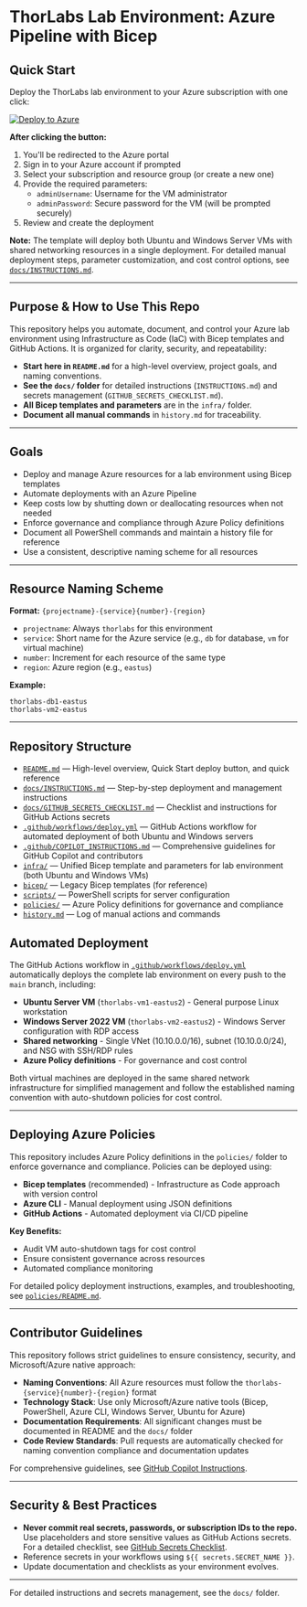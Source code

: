 # ThorLabs Lab Environment: Azure Pipeline with Bicep

## Quick Start

Deploy the ThorLabs lab environment to your Azure subscription with one click:

[![Deploy to Azure](https://aka.ms/deploytoazurebutton)](https://portal.azure.com/#create/Microsoft.Template/uri/https%3A%2F%2Fraw.githubusercontent.com%2FThor-DraperJr%2FThorLabs%2Fmain%2Finfra%2Flab.bicep)

**After clicking the button:**
1. You'll be redirected to the Azure portal
2. Sign in to your Azure account if prompted
3. Select your subscription and resource group (or create a new one)
4. Provide the required parameters:
   - `adminUsername`: Username for the VM administrator
   - `adminPassword`: Secure password for the VM (will be prompted securely)
5. Review and create the deployment

**Note:** The template will deploy both Ubuntu and Windows Server VMs with shared networking resources in a single deployment. For detailed manual deployment steps, parameter customization, and cost control options, see [`docs/INSTRUCTIONS.md`](docs/INSTRUCTIONS.md).

---

## Purpose & How to Use This Repo

This repository helps you automate, document, and control your Azure lab environment using Infrastructure as Code (IaC) with Bicep templates and GitHub Actions. It is organized for clarity, security, and repeatability:

- **Start here in `README.md`** for a high-level overview, project goals, and naming conventions.
- **See the `docs/` folder** for detailed instructions (`INSTRUCTIONS.md`) and secrets management (`GITHUB_SECRETS_CHECKLIST.md`).
- **All Bicep templates and parameters** are in the `infra/` folder.
- **Document all manual commands** in `history.md` for traceability.

---

## Goals

- Deploy and manage Azure resources for a lab environment using Bicep templates
- Automate deployments with an Azure Pipeline
- Keep costs low by shutting down or deallocating resources when not needed
- Enforce governance and compliance through Azure Policy definitions
- Document all PowerShell commands and maintain a history file for reference
- Use a consistent, descriptive naming scheme for all resources

---

## Resource Naming Scheme

**Format:** `{projectname}-{service}{number}-{region}`

- `projectname`: Always `thorlabs` for this environment
- `service`: Short name for the Azure service (e.g., `db` for database, `vm` for virtual machine)
- `number`: Increment for each resource of the same type
- `region`: Azure region (e.g., `eastus`)

**Example:**

```
thorlabs-db1-eastus
thorlabs-vm2-eastus
```

---

## Repository Structure

- [`README.md`](README.md) — High-level overview, Quick Start deploy button, and quick reference
- [`docs/INSTRUCTIONS.md`](docs/INSTRUCTIONS.md) — Step-by-step deployment and management instructions
- [`docs/GITHUB_SECRETS_CHECKLIST.md`](docs/GITHUB_SECRETS_CHECKLIST.md) — Checklist and instructions for GitHub Actions secrets
- [`.github/workflows/deploy.yml`](.github/workflows/deploy.yml) — GitHub Actions workflow for automated deployment of both Ubuntu and Windows servers
- [`.github/COPILOT_INSTRUCTIONS.md`](.github/COPILOT_INSTRUCTIONS.md) — Comprehensive guidelines for GitHub Copilot and contributors
- [`infra/`](infra/) — Unified Bicep template and parameters for lab environment (both Ubuntu and Windows VMs)
- [`bicep/`](bicep/) — Legacy Bicep templates (for reference)
- [`scripts/`](scripts/) — PowerShell scripts for server configuration
- [`policies/`](policies/) — Azure Policy definitions for governance and compliance
- [`history.md`](history.md) — Log of manual actions and commands

## Automated Deployment

The GitHub Actions workflow in [`.github/workflows/deploy.yml`](.github/workflows/deploy.yml) automatically deploys the complete lab environment on every push to the `main` branch, including:

- **Ubuntu Server VM** (`thorlabs-vm1-eastus2`) - General purpose Linux workstation  
- **Windows Server 2022 VM** (`thorlabs-vm2-eastus2`) - Windows Server configuration with RDP access
- **Shared networking** - Single VNet (10.10.0.0/16), subnet (10.10.0.0/24), and NSG with SSH/RDP rules
- **Azure Policy definitions** - For governance and cost control

Both virtual machines are deployed in the same shared network infrastructure for simplified management and follow the established naming convention with auto-shutdown policies for cost control.

---

## Deploying Azure Policies

This repository includes Azure Policy definitions in the `policies/` folder to enforce governance and compliance. Policies can be deployed using:

- **Bicep templates** (recommended) - Infrastructure as Code approach with version control
- **Azure CLI** - Manual deployment using JSON definitions
- **GitHub Actions** - Automated deployment via CI/CD pipeline

**Key Benefits:**
- Audit VM auto-shutdown tags for cost control
- Ensure consistent governance across resources
- Automated compliance monitoring

For detailed policy deployment instructions, examples, and troubleshooting, see [`policies/README.md`](policies/README.md).

---

## Contributor Guidelines

This repository follows strict guidelines to ensure consistency, security, and Microsoft/Azure native approach:

- **Naming Conventions**: All Azure resources must follow the `thorlabs-{service}{number}-{region}` format
- **Technology Stack**: Use only Microsoft/Azure native tools (Bicep, PowerShell, Azure CLI, Windows Server, Ubuntu for Azure)
- **Documentation Requirements**: All significant changes must be documented in README and the `docs/` folder
- **Code Review Standards**: Pull requests are automatically checked for naming convention compliance and documentation updates

For comprehensive guidelines, see [GitHub Copilot Instructions](.github/COPILOT_INSTRUCTIONS.md).

---

## Security & Best Practices

- **Never commit real secrets, passwords, or subscription IDs to the repo.** Use placeholders and store sensitive values as GitHub Actions secrets. For a detailed checklist, see [GitHub Secrets Checklist](docs/GITHUB_SECRETS_CHECKLIST.md).
- Reference secrets in your workflows using `${{ secrets.SECRET_NAME }}`.
- Update documentation and checklists as your environment evolves.

---

For detailed instructions and secrets management, see the `docs/` folder.
